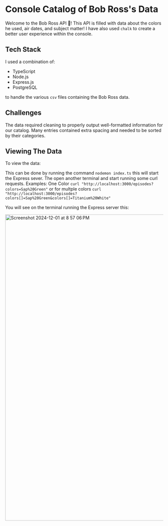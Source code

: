 # Console Catalog of Bob Ross's Data

Welcome to the Bob Ross API 🎨! This API is filled with data about the colors he used, air dates, and subject matter! I have also used `chalk` to create a better user experience within the console.

## Tech Stack

I used a combination of:
- TypeScript
- Node.js
- Express.js 
- PostgreSQL

to handle the various `csv` files containing the Bob Ross data.

## Challenges

The data required cleaning to properly output well-formatted information for our catalog. Many entries contained extra spacing and needed to be sorted by their categories.

## Viewing The Data

To view the data:

This can be done by running the command `nodemon index.ts` this will start the Express sever. The open another terminal and start running some curl requests. Examples: One Color `curl "http://localhost:3000/episodes?colors=Sap%20Green"` or for multple colors `curl "http://localhost:3000/episodes?colors[]=Sap%20Green&colors[]=Titanium%20White"`

You will see on the terminal running the Express server this:


<img width="977" alt="Screenshot 2024-12-01 at 8 57 06 PM" src="https://github.com/user-attachments/assets/e57cb866-288e-4774-8d9a-ccedbfb615e9">




